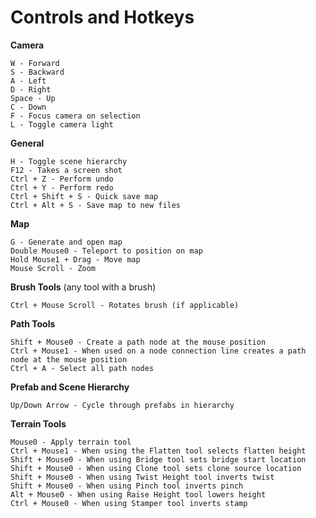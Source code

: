 # Controls and Hotkeys

**Camera**
```
W - Forward
S - Backward
A - Left
D - Right
Space - Up
C - Down
F - Focus camera on selection
L - Toggle camera light
```


**General**
```
H - Toggle scene hierarchy
F12 - Takes a screen shot
Ctrl + Z - Perform undo
Ctrl + Y - Perform redo
Ctrl + Shift + S - Quick save map
Ctrl + Alt + S - Save map to new files
```


**Map**
```
G - Generate and open map
Double Mouse0 - Teleport to position on map
Hold Mouse1 + Drag - Move map
Mouse Scroll - Zoom
```


**Brush Tools** (any tool with a brush)
```
Ctrl + Mouse Scroll - Rotates brush (if applicable)
```


**Path Tools**
```
Shift + Mouse0 - Create a path node at the mouse position
Ctrl + Mouse1 - When used on a node connection line creates a path node at the mouse position
Ctrl + A - Select all path nodes
```


**Prefab and Scene Hierarchy**
```
Up/Down Arrow - Cycle through prefabs in hierarchy
```


**Terrain Tools**
```
Mouse0 - Apply terrain tool
Ctrl + Mouse1 - When using the Flatten tool selects flatten height
Shift + Mouse0 - When using Bridge tool sets bridge start location
Shift + Mouse0 - When using Clone tool sets clone source location
Shift + Mouse0 - When using Twist Height tool inverts twist
Shift + Mouse0 - When using Pinch tool inverts pinch
Alt + Mouse0 - When using Raise Height tool lowers height
Ctrl + Mouse0 - When using Stamper tool inverts stamp
```
